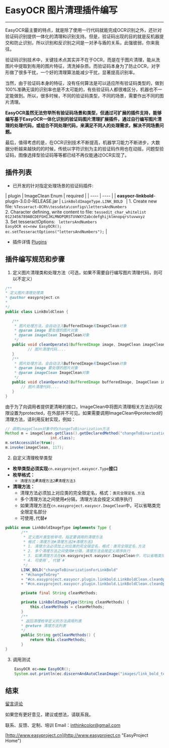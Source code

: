 # EasyOCR 图片清理插件编写

---------------

EasyOCR最主要的特点，就是除了使用一行代码就能完成OCR识别之外，还针对验证码识别提供一体化的清理和识别支持。但是，验证码出现的目的就是反机器提交和防止识别，所以识别和反识别之间是一对矛与盾的关系，此强彼弱，你来我往。

验证码识别技术中，关键技术点其实并不在于OCR，而是在于图片清理，能从洗图片中提取到有用的图片特征，清洗掉杂质。而验证码本身为了防止OCR，对字形做了很多干扰，一个好的清理算法能减少干扰，显著提高识别率。


当然，由于验证码本身的特征，没有任何算法是可以适应所有验证码类型的，做到100%准确无误的识别率也是不太可能的，有些验证码人都很难区分，机器也不一定能做到。所以，很多时候，不同的验证码类型，不同的场景，需要作出不同的图片清理。

**EasyOCR虽然无法穷举所有验证码场景和类型，但通过可扩展的插件支持，能够编写基于EasyOCR一体化识别的验证码图片清理扩展插件，通过自行编写图片清理的处理代码，或组合不同处理代码，来满足不同人的处理需求，解决不同场景问题。**


最后，值得考虑的是，在OCR识别技术不断提高，机器学习能力不断进步，大数据分析越来越快的的时候，传统以字符识别为主的验证码作用也在动摇，问题型验证码，图像选择型验证码等等都已经不再仅能通过OCR实现了。


## 插件列表

- 已开发的针对指定处理场景的验证码插件: 

| plugin | ImageClean Enum | required |
| ---- | ---- | 
| **easyocr-linkbold**-plugin-3.0.0-RELEASE.jar  | `LinkBoldImageType.LINK_BOLD ` | 1. Create new file: `%Tesseract-OCR%\tessdata\configs\lettersAndNumbers` <br/> 2. Character defining, write content to file: `tessedit_char_whitelist 0123456789ABCDEFGHIJKLMNOPQRSTUVWXYZabcdefghijklmnopqrstuvwxyz`  <br/> 3. Set tesseractOptions: ` lettersAndNumbers` <br/> `EasyOCR ec=new EasyOCR();` <br/>	`ec.setTesseractOptions("lettersAndNumbers");`  |


- 插件详情
[Plugins](../plugins/Plugins.md "Plugins ")

## 插件编写规范和步骤

1. 定义图片清理类和处理方法（可选，如果不需要自行编写图片清理代码，则可以不定义）

 ```JAVA
/**
 * 定义图片清理处理类
 * @author easyproject.cn
 *
 */
public class LinkBoldClean {
	
   	/**
   	 * 图片处理方法，会自动注入BufferedImage和ImageClean对象
   	 * @param image 要处理的图片对象
   	 * @param imageClean ImageClean对象
   	 */
   	public void cleanOperate1(BufferedImage image, ImageClean imageClean){
   		   // 图片清理代码....
   	}
   	/**
   	 * 图片处理方法，会自动注入BufferedImage和ImageClean对象
   	 * @param image 要处理的图片对象
   	 * @param imageClean ImageClean对象
   	 */
   	public void cleanOperate2(BufferedImage bufferedImage, ImageClean imageClean){
   	   	// 图片清理代码....
   	}
}
```
由于为了向调用者提供更清晰的接口，ImageClean中将图片清理相关方法访问权限设置为protected，在外部并不可见。如果需要调用ImageClean中protected的清理方法，请利用反射实现，例如：
```JAVA
// 调用imageClean对象中的changeToBinarization方法
Method m = imageClean.getClass().getDeclaredMethod("changeToBinarization",
					int.class);
m.setAccessible(true);
m.invoke(imageClean, 117);
```

2. 自定义清理枚举类型
 - **枚举类型必须实现**`cn.easyproject.easyocr.Type`**接口**
 - **枚举格式：**
    - `清理方法`**#**`清理方法2`**#**`清理方法3`
 - **清理方法：**
 	- 清理方法必须加上对应类的完全限定名，格式：`类完全限定名.方法`
 	- 多个清理方法之间使用`#`分隔，清理方法会按定义顺序执行
 	- 如果清理方法在`cn.easyproject.easyocr.ImageClean`中，可以省略类完全限定名部分
 	- 可使用`,`代替`#`
	
 ```JAVA
public enum LinkBoldImageType implements Type {
		/**
		 * 定义图片类型枚举项，指定要调用的清理方法 
		 * 格式：清理方法#清理方法2#清理方法3
		 * 1. 清理方法必须加上对应类的完全限定名，格式：类完全限定名.方法
		 * 2. 多个清理方法之间使用#分隔，清理方法会按定义顺序执行
		 * 3. 如果清理方法在cn.easyproject.easyocr.ImageClean中，可以省略类完全限定名部分
		 * 4. 可使用`,`代替`#`
		 */
		LINK_BOLD("changeToBinarizationForLinkBold"
		+ "#changeToGrey"
		+ "#cn.easyproject.easyocr.plugin.linkbold.LinkBoldClean.cleanOperate1"
		+ "#cn.easyproject.easyocr.plugin.linkbold.LinkBoldClean.cleanOperate2");

		private final String cleanMethods;

		private LinkBoldImageType(String cleanMethods) {
			this.cleanMethods = cleanMethods;
		}
		/**
		* 返回清理枚举定义的方法调用列表
		* @return 清理方法列表
		*/
		public String getCleanMethods() {
			return this.cleanMethods;
		}
}
```

3. 调用测试 
```JAVA
	EasyOCR ec=new EasyOCR();
	System.out.println(ec.discernAndAutoCleanImage("images/link_bold_text/test/dk3d.png", LinkBoldImageType.LINK_BOLD));
```



## 结束

[留言评论](http://www.easyproject.cn/easyocr/zh-cn/index.jsp#about '留言评论')

如果您有更好意见，建议或想法，请联系我。


联系、反馈、定制、培训 Email：<inthinkcolor@gmail.com>


[http://www.easyproject.cn](http://www.easyproject.cn "EasyProject Home")